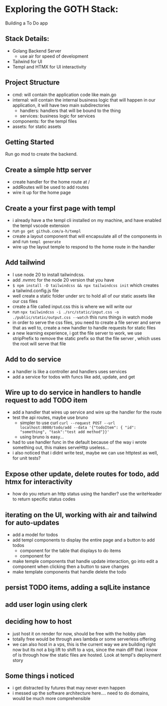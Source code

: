 # Exploring the GOTH Stack:

Building a To Do app

## Stack Details:

- Golang Backend Server
  - use air for speed of development
- Tailwind for UI
- Templ and HTMX for UI interactivity

## Project Structure

- cmd: will contain the application code like main.go
- internal: will contain the internal business logic that will happen in our application, it will have two main subdirectories
  - handlers: handlers that will be bound to the thing
  - services: business logic for services
- components: for the templ files
- assets: for static assets

## Getting Started

Run go mod to create the backend.

## Create a simple http server

- create handler for the home route at /
- addRoutes will be used to add routes
- wire it up for the home page

## Create a your first page with templ

- i already have a the templ cli installed on my machine, and have enabled the templ vscode extension
- run `go get github.com/a-h/templ`
- create a layout component that will encapsulate all of the components in and run `templ generate`
- wire up the layout temple to respond to the home route in the handler

## Add tailwind

- I use node 20 to install tailwindcss.
- add .nvmrc for the node 20 version that you have
- `$ npm install -D tailwindcss && npx tailwindcss init` which creates a tailwind.config.js file
- well create a static folder under src to hold all of our static assets like our css files
- create a file called input.css this is where we will write our
- run `npx tailwindcss -i ./src/static/input.css -o ./public/static/output.css --watch` this runs things in watch mode
- in order to serve the css files, you need to create a file server and serve that as well to, create a new handler to handle requests for static files
- a new learning experience, i got the file server to work, we use stripPrefix to remove the static prefix so that the file server , which uses the root will serve that file

## Add to do service

- a handler is like a controller and handlers uses services
- add a service for todos with funcs like add, update, and get

## Wire up to do service in handlers to handle request to add TODO item

- add a handler that wires up service and wire up the handler for the route
- test the api routes, maybe use bruno
  - simpler to use curl `curl --request POST --url localhost:8080/todo/add --data '{"todoItem": { "id": "something", "task":"test add method"}}'`
  - using bruno is easy...
- had to use handler func in the default because of the way i wrote something out, this makes serveHttp useless...
- i also noticed that i didnt write test, maybe we can use httptest as well, for unit tests?

## Expose other update, delete routes for todo, add htmx for interactivity

- how do you return an http status using the handler? use the writeHeader to return specific status codes

## iterating on the UI, working with air and tailwind for auto-updates

- add a model for todos
- add templ components to display the entire page and a button to add todos
  - component for the table that displays to do items
  - component for
- make temple components that handle update interaction, go into edit a component when clicking then a button to save changes
- make template components that handle delete the todo

## persist TODO items, adding a sqlLite instance

## add user login using clerk

## deciding how to host

- just host it on render for now, should be free with the hobby plan
- totally free would be through aws lambda or some serverless offering
- we can also host in a vps, this is the current way we are building right now but its not a big lift to shift to a vps, since the main diff that i know of is through how the static files are hosted. Look at templ's deployment story

## Some things i noticed

- i get distracted by futures that may never even happen
- i messed up the software architecture here.... need to do domains, would be much more comprehensible

